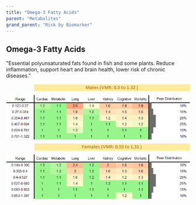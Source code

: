 ```yaml
---
title: "Omega-3 Fatty Acids"
parent: "Metabolites"
grand_parent: "Risk by Biomarker"
---
```



## Omega-3 Fatty Acids


"Essential polyunsaturated fats found in fish and some plants. Reduce inflammation, support heart and brain health, lower risk of chronic diseases."

<div style="display: flex; flex-direction: column; gap: 10px;">

  <img src="/assets/images/vmrbiomarker_omega_3_fatty_acids__male.png" alt="Omega-3 Fatty Acids VMR Male" style="margin-left: 15%">
  <img src="/assets/images/rr_omega_3_fatty_acids__male.png" alt="Omega-3 Fatty Acids RR Male">

  <img src="/assets/images/vmrbiomarker_omega_3_fatty_acids__female.png" alt="Omega-3 Fatty Acids VMR Female" style="margin-left: 15%; ">
  <img src="/assets/images/rr_omega_3_fatty_acids__female.png" alt="Omega-3 Fatty Acids RR Female">

</div>



